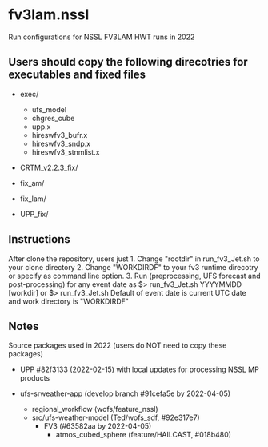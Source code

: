 # fv3lam.nssl
Run configurations for NSSL FV3LAM HWT runs in 2022

## Users should copy the following direcotries for executables and fixed files

* exec/
  - ufs_model
  - chgres_cube
  - upp.x
  - hireswfv3_bufr.x
  - hireswfv3_sndp.x
  - hireswfv3_stnmlist.x

* CRTM_v2.2.3_fix/
* fix_am/
* fix_lam/
* UPP_fix/

## Instructions

After clone the repository, users just
    1. Change "rootdir" in run_fv3_Jet.sh to your clone directory
    2. Change "WORKDIRDF" to your fv3 runtime direcotry or specify as command
       line option.
    3. Run (preprocessing, UFS forecast and post-processing) for any event date as
        $> run_fv3_Jet.sh YYYYMMDD [workdir] or
        $> run_fv3_Jet.sh                    Default of event date is current UTC date
                                             and work directory is "WORKDIRDF"


## Notes

Source packages used in 2022 (users do NOT need to copy these packages)

* UPP    #82f3133 (2022-02-15) with local updates for processing NSSL MP products

* ufs-srweather-app (develop branch #91cefa5e by 2022-04-05)
    - regional_workflow  (wofs/feature_nssl)
    - src/ufs-weather-model (Ted/wofs_sdf, #92e317e7)
        - FV3 (#63582aa by 2022-04-05)
            - atmos_cubed_sphere (feature/HAILCAST, #018b480)
